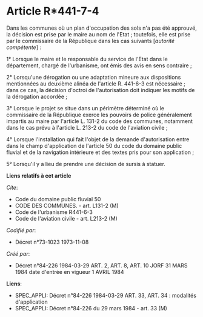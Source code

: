 # Article R*441-7-4

Dans les communes où un plan d'occupation des sols n'a pas été approuvé, la décision est prise par le maire au nom de
l'Etat ; toutefois, elle est prise par le commissaire de la République dans les cas suivants [*autorité compétente*] :

1° Lorsque le maire et le responsable du service de l'Etat dans le département, chargé de l'urbanisme, ont émis des avis en
sens contraire ;

2° Lorsqu'une dérogation ou une adaptation mineure aux dispositions mentionnées au deuxième alinéa de l'article R. 441-6-3
est nécessaire ; dans ce cas, la décision d'octroi de l'autorisation doit indiquer les motifs de la dérogation accordée ;

3° Lorsque le projet se situe dans un périmètre déterminé où le commissaire de la République exerce les pouvoirs de police
généralement impartis au maire par l'article L. 131-2 du code des communes, notamment dans le cas prévu à l'article L. 213-2
du code de l'aviation civile ;

4° Lorsque l'installation qui fait l'objet de la demande d'autorisation entre dans le champ d'application de l'article 50 du
code du domaine public fluvial et de la navigation intérieure et des textes pris pour son application ;

5° Lorsqu'il y a lieu de prendre une décision de sursis à statuer.

**Liens relatifs à cet article**

_Cite_:

  - Code du domaine public fluvial 50
  - CODE DES COMMUNES. - art. L131-2 (M)
  - Code de l'urbanisme R441-6-3
  - Code de l'aviation civile - art. L213-2 (M)

_Codifié par_:

  - Décret n°73-1023 1973-11-08

_Créé par_:

  - Décret n°84-226 1984-03-29 ART. 2, ART. 8, ART. 10 JORF 31 MARS 1984   date d'entrée en vigueur 1 AVRIL 1984

**Liens**:

  - SPEC_APPLI: Décret n°84-226 1984-03-29 ART. 33, ART. 34 : modalités d'application
  - SPEC_APPLI: Décret n°84-226 du 29 mars 1984 - art. 33 (M)
